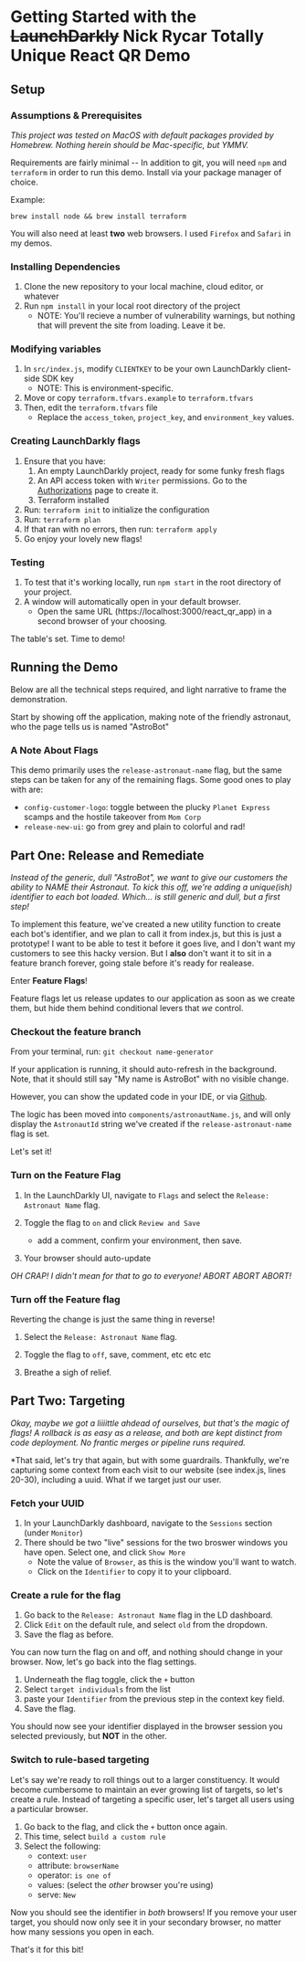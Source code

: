 # Getting Started with the ~~LaunchDarkly~~ Nick Rycar Totally Unique React QR Demo


## Setup

### Assumptions & Prerequisites

*This project was tested on MacOS with default packages provided by Homebrew. Nothing herein should be Mac-specific, but YMMV.*

Requirements are fairly minimal -- In addition to git, you will need `npm` and `terraform` in order to run this demo. Install via your package manager of choice.

Example:

`brew install node && brew install terraform`


You will also need at least **two** web browsers. I used `Firefox` and `Safari` in my demos.

### Installing Dependencies

1. Clone the new repository to your local machine, cloud editor, or whatever
1. Run `npm install` in your local root directory of the project
    * NOTE: You'll recieve a number of vulnerability warnings, but nothing that will prevent the site from loading. Leave it be.

### Modifying variables

1. In `src/index.js`, modify `CLIENTKEY` to be your own LaunchDarkly client-side SDK key
    * NOTE: This is environment-specific.
1. Move or copy `terraform.tfvars.example` to `terraform.tfvars`
1. Then, edit the `terraform.tfvars` file
    * Replace the `access_token`, `project_key`, and `environment_key` values.

### Creating LaunchDarkly flags

1. Ensure that you have:
   1. An empty LaunchDarkly project, ready for some funky fresh flags
   2. An API access token with `Writer` permissions. Go to the [Authorizations](https://app.launchdarkly.com/settings/authorization) page to create it.
   3. Terraform installed
1. Run: `terraform init` to initialize the configuration
1. Run: `terraform plan`
1. If that ran with no errors, then run: `terraform apply`
1. Go enjoy your lovely new flags!

### Testing

1. To test that it's working locally, run `npm start` in the root directory of your project.
1. A window will automatically open in your default browser.
    * Open the same URL (https://localhost:3000/react_qr_app) in a second browser of your choosing.


The table's set. Time to demo!

## Running the Demo

Below are all the technical steps required, and light narrative to frame the demonstration.

Start by showing off the application, making note of the friendly astronaut, who the page tells us is named "AstroBot"

### A Note About Flags

This demo primarily uses the `release-astronaut-name` flag, but the same steps can be taken for any of the remaining flags. Some good ones to play with are:

* `config-customer-logo`: toggle between the plucky `Planet Express` scamps and the hostile takeover from `Mom Corp`
* `release-new-ui`: go from grey and plain to colorful and rad!

## Part One: Release and Remediate

*Instead of the generic, dull "AstroBot", we want to give our customers the ability to NAME their Astronaut. To kick this off, we're adding a unique(ish) identifier to each bot loaded. Which... is still generic and dull, but a first step!*

To implement this feature, we've created a new utility function to create each bot's identifier, and we plan to call it from index.js, but this is just a prototype! I want to be able to test it before it goes live, and I don't want my customers to see this hacky version. But I **also** don't want it to sit in a feature branch forever, going stale before it's ready for realease.

Enter **Feature Flags**!

Feature flags let us release updates to our application as soon as we create them, but hide them behind conditional levers that *we* control.

### Checkout the feature branch

From your terminal, run:
`git checkout name-generator`

If your application is running, it should auto-refresh in the background. Note, that it should still say "My name is AstroBot" with no visible change.

However, you can show the updated code in your IDE, or via [Github](https://github.com/NickRycar/react_qr_app/compare/main...NickRycar:react_qr_app:name-generator).

The logic has been moved into `components/astronautName.js`, and will only display the `AstronautId` string we've created if the `release-astronaut-name` flag is set.

Let's set it!

### Turn on the Feature Flag

1. In the LaunchDarkly UI, navigate to `Flags` and select the `Release: Astronaut Name` flag.

1. Toggle the flag to `on` and click `Review and Save`
    * add a comment, confirm your environment, then save.

1. Your browser should auto-update

*OH CRAP! I didn't mean for that to go to everyone! ABORT ABORT ABORT!*

### Turn off the Feature flag

Reverting the change is just the same thing in reverse!

1. Select the `Release: Astronaut Name` flag.

1. Toggle the flag to `off`, save, comment, etc etc etc

1. Breathe a sigh of relief.

## Part Two: Targeting

*Okay, maybe we got a liiiittle ahdead of ourselves, but that's the magic of flags! A rollback is as easy as a release, and both are kept distinct from code deployment. No frantic merges or pipeline runs required.*

*That said, let's try that again, but with some guardrails. Thankfully, we're capturing some context from each visit to our website (see index.js, lines 20-30), including a uuid. What if we target just our user.

### Fetch your UUID

1. In your LaunchDarkly dashboard, navigate to the `Sessions` section (under `Monitor`)
2. There should be two "live" sessions for the two broswer windows you have open. Select one, and click `Show More`
    * Note the value of `Browser`, as this is the window you'll want to watch.
    * Click on the `Identifier` to copy it to your clipboard.

### Create a rule for the flag

1. Go back to the `Release: Astronaut Name` flag in the LD dashboard.
1. Click `Edit` on the default rule, and select `old` from the dropdown.
1. Save the flag as before.

You can now turn the flag on and off, and nothing should change in your browser. Now, let's go back into the flag settings.

1. Underneath the flag toggle, click the `+` button
2. Select `target individuals` from the list
3. paste your `Identifier` from the previous step in the context key field.
4. Save the flag.

You should now see your identifier displayed in the browser session you selected previously, but **NOT** in the other.

### Switch to rule-based targeting

Let's say we're ready to roll things out to a larger constituency. It would become cumbersome to maintain an ever growing list of targets, so let's create a rule. Instead of targeting a specific user, let's target all users using a particular browser.

1. Go back to the flag, and click the `+` button once again.
1. This time, select `build a custom rule`
1. Select the following:
    * context: `user`
    * attribute: `browserName`
    * operator: `is one of`
    * values: (select the *other* browser you're using)
    * serve: `New`

Now you should see the identifier in *both* browsers! If you remove your user target, you should now only see it in your secondary browser, no matter how many sessions you open in each.

That's it for this bit!
